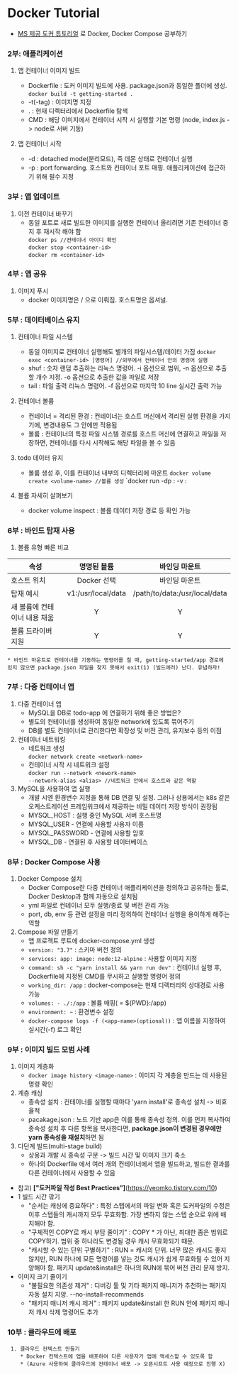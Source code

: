 # Docker Tutorial
* [MS 제공 도커 튜토리얼](https://docs.microsoft.com/ko-kr/visualstudio/docker/tutorials/your-application) 로 Docker, Docker Compose 공부하기  
  
### 2부: 애플리케이션
 1. 앱 컨테이너 이미지 빌드
     * Dockerfile : 도커 이미지 빌드에 사용. package.json과 동일한 폴더에 생성.  
          `docker build -t getting-started .`
     * -t(-tag) : 이미지명 지정
     * . : 현재 디렉터리에서 Dockerfile 탐색
     * CMD : 해당 이미지에서 컨테이너 시작 시 실행할 기본 명령 (node, index.js -> node로 서버 기동)  
       
 2. 앱 컨테이너 시작
     * -d : detached mode(분리모드), 즉 데몬 상태로 컨테이너 실행
     * -p : port forwarding. 호스트와 컨테이너 포트 매핑. 애플리케이션에 접근하기 위해 필수 지정  
  
### 3부 : 앱 업데이트
 1. 이전 컨테이너 바꾸기
     * 동일 포트로 새로 빌드한 이미지를 실행한 컨테이너 올리려면 기존 컨테이너 중지 후 재시작 해야 함  
     `docker ps //컨테이너 아이디 확인`  
     `docker stop <container-id>`  
     `docker rm <container-id>`  
  
### 4부 : 앱 공유
 1. 이미지 푸시
     * docker 이미지명은 <registry hostname>/<image name> 으로 이뤄짐. 호스트명은 옵셔널.  
  
### 5부 : 데이터베이스 유지
 1. 컨테이너 파일 시스템
     * 동일 이미지로 컨테이너 실행해도 별개의 파일시스템/데이터 가짐
     `docker exec <container-id> [명령어] //외부에서 컨테이너 안의 명령어 실행`
     * shuf : 숫자 랜덤 추출하는 리눅스 명령어. -i 옵션으로 범위, -n 옵션으로 추출할 개수 지정. -o 옵션으로 추출한 값을 파일로 저장
     * tail : 파일 출력 리눅스 명령어. -f 옵션으로 마지막 10 line 실시간 출력 가능  
   
 2. 컨테이너 볼륨
     * 컨테이너 = 격리된 환경 : 컨테이너는 호스트 머신에서 격리된 실행 환경을 가지기에, 변경내용도 그 안에만 적용됨
     * 볼륨 : 컨테이너의 특정 파일 시스템 경로를 호스트 머신에 연결하고 파일을 저장하면, 컨테이너를 다시 시작해도 해당 파일을 볼 수 있음  
 
 3. todo 데이터 유지
     * 볼륨 생성 후, 이를 컨테이너 내부의 디렉터리에 마운트
     `docker volume create <volume-name> //볼륨 생성`
     `docker run -dp <host-port>:<container-port> -v <volume-name>:<container-directory> <image-name>  
  
 4.  볼륨 자세히 살펴보기
     * docker volume inspect <volume-name> : 볼륨 데이터 저장 경로 등 확인 가능
 
### 6부 : 바인드 탑재 사용
 1. 볼륨 유형 빠른 비교  
  
| 속성 | 명명된 볼륨 | 바인딩 마운트  |
|---|:-:|:-:|
| 호스트 위치 | Docker 선택 | 바인딩 마운트 |
| 탑재 예시 | v1:/usr/local/data  | /path/to/data:/usr/local/data  |
|  새 볼륨에 컨테이너 내용 채움 | Y  |  Y |
|  볼륨 드라이버 지원 | Y  |  Y |

    * 바인드 마운트로 컨테이너를 기동하는 명령어를 칠 때, getting-started/app 경로에 있지 않으면 package.json 파일을 찾지 못해서 exit(1) (빌드에러) 난다. 유념하자!


### 7부 : 다중 컨테이너 앱
  1. 다중 컨테이너 앱
      * MySQL을 DB로 todo-app 에 연결하기 위해 좋은 방법은?
      * 별도의 컨테이너를 생성하여 동일한 network에 있도록 묶어주기
      * DB를 별도 컨테이너로 관리한다면 확장성 및 버전 관리, 유지보수 등의 이점  
  2. 컨테이너 네트워킹
      * 네트워크 생성  
      `docker network create <network-name>`  
      * 컨테이너 시작 시 네트워크 설정  
      `docker run --network <nework-name>`  
      `--network-alias <alias> //네트워크 안에서 호스트와 같은 역할`  
  3. MySQL을 사용하여 앱 실행
      * 개발 시엔 환경변수 지정을 통해 DB 연결 및 설정. 그러나 상용에서는 k8s 같은 오케스트레이션 프레임워크에서 제공하는 비밀 데이터 저장 방식이 권장됨
      * MYSQL_HOST : 실행 중인 MySQL 서버 호스트명
      * MYSQL_USER - 연결에 사용할 사용자 이름
      * MYSQL_PASSWORD - 연결에 사용할 암호
      * MYSQL_DB - 연결된 후 사용할 데이터베이스  

### 8부 : Docker Compose 사용
  1. Docker Compose 설치
      * Docker Compose란 다중 컨테이너 애플리케이션을 정의하고 공유하는 툴로, Docker Desktop과 함께 자동으로 설치됨
      * yml 파일로 컨테이너 모두 실행/종료 및 버전 관리 가능
      * port, db, env 등 관련 설정을 미리 정의하여 컨테이너 실행을 용이하게 해주는 역할
  2. Compose 파일 만들기
      * 앱 프로젝트 루트에 docker-compose.yml 생성
      * `version: "3.7"` : 스키마 버전 정의
      * `services: app: image: node:12-alpine` : 사용할 이미지 지정
      * `command: sh -c "yarn install && yarn run dev"` : 컨테이너 실행 후, Dockerfile에 지정된 CMD를 무시하고 실행할 명령어 정의
      * `working_dir: /app` : docker-compose는 현재 디렉터리의 상대경로 사용 가능
      * `volumes: - ./:/app` : 볼륨 매핑( = ${PWD}:/app)
      * `environment: ~` : 환경변수 설정
      * `docker-compose logs -f (<app-name>(optional))` : 앱 이름을 지정하여 실시간(-f) 로그 확인

### 9부 : 이미지 빌드 모범 사례
  1. 이미지 계층화
      * `docker image history <image-name>` : 이미지 각 계층을 만드는 데 사용된 명령 확인
  2. 계층 캐싱
      * 종속성 설치 : 컨테이너를 실행할 때마다 'yarn install'로 종속성 설치 -> 비효율적
      * pacakage.json : 노드 기반 app은 이를 통해 종속성 정의. 이를 먼저 복사하여 종속성 설치 후 다른 항목을 복사한다면, **package.json이 변경된 경우에만 yarn 종속성을 재설치**하면 됨
  3. 다단계 빌드(multi-stage build)
      * 상용과 개발 시 종속성 구분 -> 빌드 시간 및 이미지 크기 축소
      * 하나의 Dockerfile 에서 여러 개의 컨테이너에서 앱을 빌드하고, 빌드한 결과를 다른 컨테이너에서 사용할 수 있음  
  * 참고) **["도커파일 작성 Best Practices"]**(https://yeomko.tistory.com/10)
  * 1 빌드 시간 깎기
      * "순서는 캐싱에 중요하다" : 특정 스텝에서의 파일 변화 혹은 도커파일의 수정은 이후 스텝들의 캐시까지 모두 무효화함. 가장 변하지 않는 스텝 순으로 위에 배치해야 함.
      * "구체적인 COPY로 캐시 부담 줄이기" : COPY * 가 아닌, 최대한 좁은 범위로 COPY하기. 범위 중 하나라도 변경될 경우 캐시 무효화되기 때문.
      * "캐시할 수 있는 단위 구별하기" : RUN = 캐시의 단위. 너무 많은 캐시도 좋지 않지만, RUN 하나에 모든 명령어를 넣는 것도 캐시가 쉽게 무효화될 수 있어 지양해야 함. 패키지 update&install은 하나의 RUN에 묶어 버전 관리 문제 방지.
  * 이미지 크기 줄이기
      * "불필요한 의존성 제거" : 디버깅 툴 및 기타 패키지 매니저가 추천하는 패키지 자동 설치 지양. --no-install-recommends
      * "패키지 매니저 캐시 제거" : 패키지 update&install 한 RUN 안에 패키지 매니저 캐시 삭제 명령어도 추가
  
  ### 10부 : 클라우드에 배포
     1. 클라우드 컨텍스트 만들기
        * Docker 컨텍스트에 앱을 배포하여 다른 사용자가 앱에 액세스할 수 있도록 함
        * (Azure 사용하여 클라우드에 컨테이너 배포 -> 오픈시프트 사용 예정으로 진행 X)
